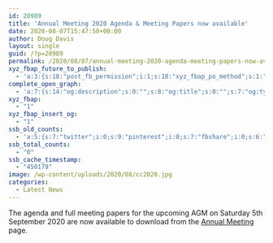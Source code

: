 ```yaml
---
id: 20989
title: 'Annual Meeting 2020 Agenda & Meeting Papers now available'
date: 2020-08-07T15:47:50+00:00
author: Doug Davis
layout: single
guid: /?p=20989
permalink: /2020/08/07/annual-meeting-2020-agenda-meeting-papers-now-available/
xyz_fbap_future_to_publish:
  - 'a:3:{s:18:"post_fb_permission";i:1;s:18:"xyz_fbap_po_method";s:1:"2";s:16:"xyz_fbap_message";s:62:"News item added to the CCCBR website: {POST_TITLE} {PERMALINK}";}'
complete_open_graph:
  - 'a:7:{s:14:"og:description";s:0:"";s:8:"og:title";s:0:"";s:7:"og:type";s:0:"";s:12:"twitter:card";s:7:"summary";s:15:"twitter:creator";s:0:"";s:19:"twitter:description";s:0:"";s:8:"og:image";s:5:"20991";}'
xyz_fbap:
  - "1"
xyz_fbap_insert_og:
  - "1"
ssb_old_counts:
  - 'a:5:{s:7:"twitter";i:0;s:9:"pinterest";i:0;s:7:"fbshare";i:0;s:6:"reddit";i:0;s:6:"tumblr";N;}'
ssb_total_counts:
  - "0"
ssb_cache_timestamp:
  - "450179"
image: /wp-content/uploads/2020/08/cc2020.jpg
categories:
  - Latest News
---
```

The agenda and full meeting papers for the upcoming AGM on Saturday 5th September 2020 are now available to download from the [Annual Meeting](/about/annual-meetings/2020-meeting/) page.
